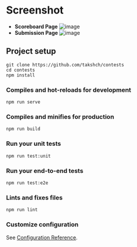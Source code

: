 # Screenshot
- **Scoreboard Page**
  ![image](https://user-images.githubusercontent.com/26649558/132383918-4941cd7e-68e2-4960-9e54-573848f0634b.png)
- **Submission Page**
  ![image](https://user-images.githubusercontent.com/26649558/132383988-ad9cd973-6442-49e2-9440-7b89d60b428e.png)


## Project setup
```
git clone https://github.com/takshch/contests
cd contests
npm install
```

### Compiles and hot-reloads for development
```
npm run serve
```

### Compiles and minifies for production
```
npm run build
```

### Run your unit tests
```
npm run test:unit
```

### Run your end-to-end tests
```
npm run test:e2e
```

### Lints and fixes files
```
npm run lint
```

### Customize configuration
See [Configuration Reference](https://cli.vuejs.org/config/).
